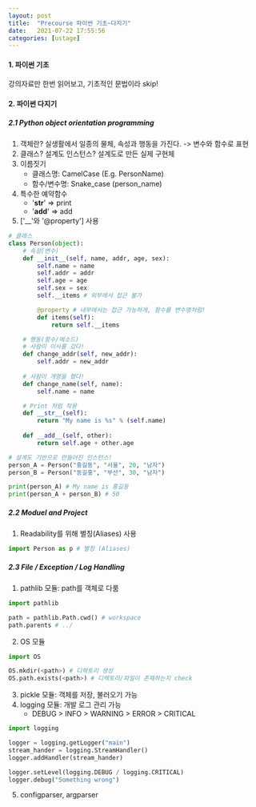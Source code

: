 ```yaml
---
layout: post
title:  "Precourse 파이썬 기초~다지기"
date:   2021-07-22 17:55:56
categories: [ustage]
---
```


#### 1. 파이썬 기초
 강의자료만 한번 읽어보고, 기초적인 문법이라 skip!

#### 2. 파이썬 다지기
##### 2.1 Python object orientation programming
1. 객체란? 실생활에서 일종의 물체, 속성과 행동을 가진다. -> 변수와 함수로 표현
2. 클래스? 설계도
   인스턴스? 설계도로 만든 실제 구현체
3. 이름짓기
   * 클래스명: CamelCase (E.g. PersonName)
   * 함수/변수명: Snake_case (person_name)
4. 특수한 예약함수
   * '__str__' => print 
   * '__add__' => add
5. ['__'와 '@property'] 사용  

```python
# 클래스
class Person(object):
    # 속성(변수)
    def __init__(self, name, addr, age, sex):
        self.name = name
        self.addr = addr
        self.age = age
        self.sex = sex
        self.__items # 외부에서 접근 불가

        @property # 내부에서는 접근 가능하게, 함수를 변수명처럼!
        def items(self):
            return self.__items

    # 행동(함수/메소드)
    # 사람이 이사를 갔다!
    def change_addr(self, new_addr):
        self.addr = new_addr
    
    # 사람이 개명을 했다!
    def change_name(self, name):
        self.name = name

    # Print 처럼 작용
    def __str__(self):
        return "My name is %s" % (self.name)
    
    def __add__(self, other):
        return self.age + other.age

# 설계도 기반으로 만들어진 인스턴스!
person_A = Person("홍길동", "서울", 20, "남자")
person_B = Person("동길홍", "부산", 30, "남자")

print(person_A) # My name is 홍길동
print(person_A + person_B) # 50
```
##### 2.2 Moduel and Project
1. Readability를 위해 별칭(Aliases) 사용
```python
import Person as p # 별칭 (Aliases)
```

##### 2.3 File / Exception / Log Handling
1. pathlib 모듈: path를 객체로 다룸
```python
import pathlib

path = pathlib.Path.cwd() # workspace
path.parents # ../
```
2. OS 모듈
```python
import OS

OS.mkdir(<path>) # 디렉토리 생성
OS.path.exists(<path>) # 디렉토리/파일이 존재하는지 check
```
3. pickle 모듈: 객체를 저장, 불러오기 가능
4. logging 모듈: 개발 로그 관리 가능
    * DEBUG > INFO > WARNING > ERROR > CRITICAL
```python
import logging

logger = logging.getLogger("main")
stream_hander = logging.StreamHandler()
logger.addHandler(stream_hander)

logger.setLevel(logging.DEBUG / logging.CRITICAL)
logger.debug("Something wrong")
```
5. configparser, argparser
